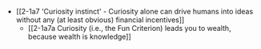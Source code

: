 - [[2-1a7 'Curiosity instinct' - Curiosity alone can drive humans into ideas without any (at least obvious) financial incentives]]
	- [[2-1a7a Curiosity (i.e., the Fun Criterion) leads you to wealth, because wealth is knowledge]]
